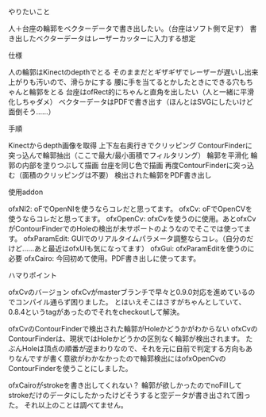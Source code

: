 やりたいこと

人＋台座の輪郭をベクターデータで書き出したい。（台座はソフト側で足す）
書き出したベクターデータはレーザーカッターに入力する想定

仕様

人の輪郭はKinectのdepthでとる
そのままだとギザギザでレーザーが遅いし出来上がりも汚いので、滑らかにする
腰に手を当てるとかしたときにできる穴もちゃんと輪郭をとる
台座はofRect的にちゃんと直角を出したい（人と一緒に平滑化しちゃダメ）
ベクターデータはPDFで書き出す（ほんとはSVGにしたいけど面倒そう……）

手順

Kinectからdepth画像を取得
上下左右奥行きでクリッピング
ContourFinderに突っ込んで輪郭抽出（ここで最大/最小面積でフィルタリング）
輪郭を平滑化
輪郭の内部を塗りつぶして描画
台座を同じ色で描画
再度ContourFinderに突っ込む（面積のクリッピングは不要）
検出された輪郭をPDF書き出し

使用addon

ofxNI2: oFでOpenNIを使うならコレだと思ってます。
ofxCv: oFでOpenCVを使うならコレだと思ってます。
ofxOpenCv: ofxCvを使うのに使用。あとofxCvがContourFinderでのHoleの検出が未サポートのようなのでそこでは使ってます。
ofxParamEdit: GUIでのリアルタイムパラメータ調整ならコレ。（自分のだけど……あと最近はofxUIも気になってます）
ofxGui: ofxParamEditを使うのに必要
ofxCairo: 今回初めて使用。PDF書き出しに使ってます。

ハマりポイント

ofxCvのバージョン
ofxCvがmasterブランチで早々と0.9.0対応を進めているのでコンパイル通らず困りました。
とはいえそこはさすがちゃんとしていて、0.8.4というtagがあったのでそれをcheckoutして解決。

ofxCvのContourFinderで検出された輪郭がHoleかどうかがわからない
ofxCvのContourFinderは、現状ではHoleかどうかの区別なく輪郭が検出されます。
たぶんHoleは頂点の順番が逆まわりなので、それを元に自前で判定する方向もありなんですが書く意欲がわかなかったので輪郭検出にはofxOpenCvのContourFinderを使うことにしました。

ofxCairoがstrokeを書き出してくれない？
輪郭が欲しかったのでnoFillしてstrokeだけのデータにしたかったけどそうすると空データが書き出されて困った。
それ以上のことは調べてません。
